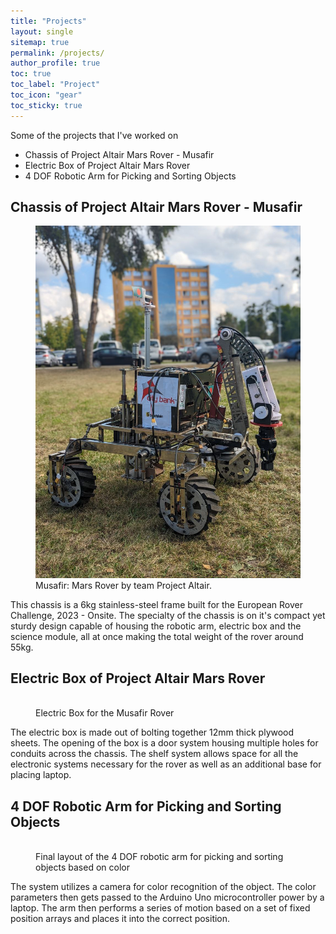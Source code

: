 ```yaml
---
title: "Projects"
layout: single
sitemap: true
permalink: /projects/
author_profile: true
toc: true
toc_label: "Project"
toc_icon: "gear"
toc_sticky: true
---
```


Some of the projects that I've worked on
- Chassis of Project Altair Mars Rover - Musafir
- Electric Box of Project Altair Mars Rover
- 4 DOF Robotic Arm for Picking and Sorting Objects



## Chassis of Project Altair Mars Rover - Musafir

<figure>
  <img src="/assets/images/Musafir.jpg" alt="">
  <figcaption>Musafir: Mars Rover by team Project Altair.
</figcaption>
</figure>

This chassis is a 6kg stainless-steel frame built for the European Rover Challenge, 2023 - Onsite. The specialty of the chassis is on it's compact yet sturdy design capable of housing the robotic arm, electric box and the science module, all at once making the total weight of the rover around 55kg. 

## Electric Box of Project Altair Mars Rover

<figure>
  <img src="/assets/images/EB.jpg" alt="">
  <figcaption> Electric Box for the Musafir Rover
</figcaption>
</figure>

The electric box is made out of bolting together 12mm thick plywood sheets. The opening of the box is a door system housing multiple holes for conduits across the chassis. The shelf system allows space for all the electronic systems necessary for the rover as well as an additional base for placing laptop. 

## 4 DOF Robotic Arm for Picking and Sorting Objects

<figure>
  <img src="/assets/images/arm.jpg" alt="">
  <figcaption> Final layout of the 4 DOF robotic arm for picking and sorting objects based on color 
</figcaption>
</figure>

The system utilizes a camera for color recognition of the object. The color parameters then gets passed to the Arduino Uno microcontroller power by a laptop. The arm then performs a series of motion based on a set of fixed position arrays and places it into the correct position.
